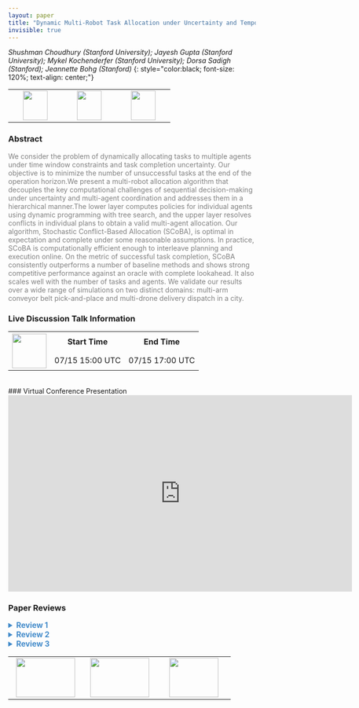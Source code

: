 ```yaml
---
layout: paper
title: "Dynamic Multi-Robot Task Allocation under Uncertainty and Temporal Constraints"
invisible: true
---
```

*Shushman Choudhury (Stanford University); Jayesh Gupta (Stanford University); Mykel Kochenderfer (Stanford University); Dorsa Sadigh (Stanford); Jeannette Bohg (Stanford)*
{: style="color:black; font-size: 120%; text-align: center;"}

<table width="40%"> <tr>
<td style="width: 20%; text-align: center;"><a href="http://www.roboticsproceedings.org/rss16/p068.pdf"><img src="{{ site.baseurl }}/images/paper_link.png"
width = "50"  height = "60"/> </a> </td>

<td style="width: 20%; text-align: center;"><a href="https://arxiv.org/abs/2005.13109"><img src="{{ site.baseurl }}/images/website_link.png"
width = "50"  height = "60"/> </a> </td>

<td style="width: 20%; text-align: center;"><a href="https://github.com/sisl/SCoBA.jl"><img src="{{ site.baseurl }}/images/software_link.png"
width = "50"  height = "60"/> </a> </td>

</tr></table>

### Abstract
<html><p style="color:gray; font-size: 100%; text-align: justified;">
We consider the problem of dynamically allocating tasks to multiple agents under time window constraints and task completion uncertainty. Our objective is to minimize the number of unsuccessful tasks at the end of the operation horizon.We present a multi-robot allocation algorithm that decouples the key computational challenges of sequential decision-making under uncertainty and multi-agent coordination and addresses them in a hierarchical manner.The lower layer computes policies for individual agents using dynamic programming with tree search, and the upper layer resolves conflicts in individual plans to obtain a valid multi-agent allocation. Our algorithm, Stochastic Conflict-Based Allocation (SCoBA), is optimal in expectation and complete under some reasonable assumptions. In practice, SCoBA is computationally efficient enough to interleave planning and execution online. On the metric of successful task completion, SCoBA consistently outperforms a number of baseline methods and shows strong competitive performance against an oracle with complete lookahead. It also scales well with the number of tasks and agents. We validate our results over a wide range of simulations on two distinct domains: multi-arm conveyor belt pick-and-place and multi-drone delivery dispatch in a city.
</p></html>

### Live Discussion Talk Information
<html>
<table width="50%">
<tr> <th rowspan="2"><a href="https://pheedloop.com/rss2020/virtual/"><img src="{{ site.baseurl }}/images/pheedloop_link.png" width = "70"  height = "70"/> </a> </th> <th> Start Time </th> <th> End Time </th> </tr>
<tr> <td> 07/15 15:00 UTC </td><td> 07/15 17:00 UTC </td></tr>
</table> <br> </html>
### Virtual Conference Presentation
<iframe width="700" height="400" src="https://www.youtube.com/embed/ouricUBKrVY" frameborder="0" allow="accelerometer; autoplay; encrypted-media; gyroscope; picture-in-picture" allowfullscreen></iframe>

### Paper Reviews
<details><summary style="font-size:110%; color:#438BCA; cursor: pointer;"><b> Review 1</b></summary>
<p style="color:gray; font-size: 100%; text-align: justified; white-space: pre-line">
The main idea of the algorithm is to use two levels, one for individual robots and one for coordination.  The idea of two levels has been around for a long time in motion planning for multiple robots to avoid collisions.  The existence of time windows considered in the paper helps, because robots tasks become unavailable and so robots do not need to try to avoid running into each other for a long time and give up the task to another robot (like it is shown in the video for the robot manipulators).
The optimality and completeness properties of the algorithm depend on not having new tasks appear online, which limits the value of the approach, since often in real situations tasks appear on line.  Yet, having those properties even under restricted conditions, is valuable. 
Interleaving planning with execution adds value to the method.
The experimental results include two very different domains, where the different algorithms tested perform differently, so adding confidence to the value of the approach proposed. 
</p> </details>

<details><summary style="font-size:110%; color:#438BCA; cursor: pointer;"><b> Review 2</b></summary>
<p style="color:gray; font-size: 100%; text-align: justified; white-space: pre-line">
Overall, I think the idea is a reasonable one. I like the proof of optimality in the supplement, but am annoyed that it is not in the main manuscript. I would highly recommend cutting down on the other description and trying to get the proof into the main manuscript without making the reader read additional documents. 

The biggest complaint I have is wrt comparisons to other works. Given the abundance of work in this area, EDD and Hungarian are not reasonable baselines in my opinion. Through Section III (C), the authors list several other works ([5][20][49]) that this work is inspired by. Using some of those as a baseline would have been interesting. 

Table II only shows how quickly SCoBA runs. A key claim was that SCoBA scales well. However, there is no comparison with the baselines wrt time complexity of execution. I think this is a major flaw and needs to be fixed. 

Table I is very dependent on the setup. If there are four arms instead of three, or if the particular constants of pick up speed are changed, these numbers change. I would have liked some comparison that is generic, and compares it across generic MRTA values. 


</p> </details>

<details><summary style="font-size:110%; color:#438BCA; cursor: pointer;"><b> Review 3</b></summary>
<p style="color:gray; font-size: 100%; text-align: justified; white-space: pre-line">
In my opinion, this approach may has a significant impact to the robotic community but not only. Planning and Scheduling and sequential-decision making under uncertainty (dynamic programming, MDP, POMDPs) communities may also be interested. This approach merges two "worlds" reaching an important public.

Globally, the paper is well-written and easy to follow.
The proofs of optimality are given in the appendix (and are correct as far as I could check). I would advise authors to insert, at least, a proof-sketch in the paper corpus.

Meanwhile I have a couple of questions.
- Stochastic Conflict-Based Allocation:
*During the child generation (alg. 1), a new policy tree is computed considering the k task to be excluded. But, nothing guarantee that new conflicts will appear given remaining tasks and the new policy tree. Is it right? And, what happens if no solution is found? You need to replan considering a different number of robots? how do you solve this issue?
*At SCoBA level, what about the stochasticity? why is not the probability of a given conflict that is considered? For instance, there is a chance that an arm does not grasp an object, and if it is the case, and if I well understood, conflicts may arrive during execution if only the branch with correct grasp was considered for conflict resolution. How could you ensure to correctly handle such a small probability event?
*Could you provide an theoretical analysis in how but the complexity of the planning problem can be broken by making use of you hierarchical planner compared to the state-of-the art approaches that solve the entire problem. Computation time gives some idea of the efficiency. But a theoretical analysis would enrich the discussion.

Anyway the paper is original, with a strong empirical simulated evaluation.

Minor comments:
- the caption of table 1 and figure 5 relates to "boxes", while in the main text you talk about objects. Maybe use also "objects" in those table and figure.
</p> </details>

<table width="100%"><tr><td style="width: 30%; text-align: center;"><a href="{{ site.baseurl }}/program/papers/67"> <img src="{{ site.baseurl }}/images/previous_icon.png" width = "120"  height = "80"/> </a> </td>

<td style="width: 30%; text-align: center;"><a href="{{ site.baseurl }}/program/papers"> <img src="{{ site.baseurl }}/images/overview_icon.png" width = "120"  height = "80"/> </a> </td> 

<td style="width: 30%; text-align: center;"><a href="{{ site.baseurl }}/program/papers/69"> <img src="{{ site.baseurl }}/images/next_icon.png" width = "100"  height = "80"/> </a> </td> 

</tr></table>

